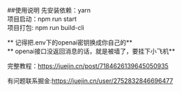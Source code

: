 ##使用说明
先安装依赖：yarn  
项目启动：npm run start  
项目打包: npm run build-cli 

** 记得把.env下的openai密钥换成你自己的**  
** openai接口没返回消息的话，就是被墙了，要挂下小飞机**  

完整教程：https://juejin.cn/post/7184626139645050935
   
有问题联系掘金:https://juejin.cn/user/2752832846696477  